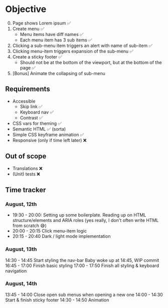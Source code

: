 # Objective

0. Page shows Lorem ipsum ✅
1. Create menu ✅
    - Menu items have diff names ✅
    - Each menu item has 3 sub items ✅
2. Clicking a sub-menu item triggers an alert with name of sub-item ✅
3. Clicking menu-item triggers expansion of the sub-menu ✅
4. Create a sticky footer ✅
    - Should not be at the bottom of the viewport, but at the bottom of the page ✅
5. [Bonus] Animate the collapsing of sub-menu

## Requirements

- Accessible
    - Skip link ✅
    - Keyboard nav ✅
    - Contrast ✅
- CSS vars for theming ✅
- Semantic HTML ✅ (sorta)
- Simple CSS keyframe animation ✅
- Responsive (only if time left later) ❌

## Out of scope

- Translations ❌
- (Unit) tests ❌

## Time tracker

### August, 12th
- 19:30 - 20:00: 
Setting up some boilerplate. 
Reading up on HTML structure/elements and ARIA roles (yes really, I don't often write HTML from scratch 😅)
- 20:00 - 20:15
Click menu-item logic
- 20:15 - 20:40
Dark / light mode implementation

### August, 13th
14:30 - 14:45
Start styling the nav-bar
Baby woke up at 14:45, WIP commit
16:45 - 17:00
Finish basic styling
17:00 - 17:50
Finish all styling & keyboard navigation

### August, 14th
13:45 - 14:00
Close open sub menus when opening a new one
14:00 - 14:30
Start & finish sticky footer
14:30 - 14:50
Animation
